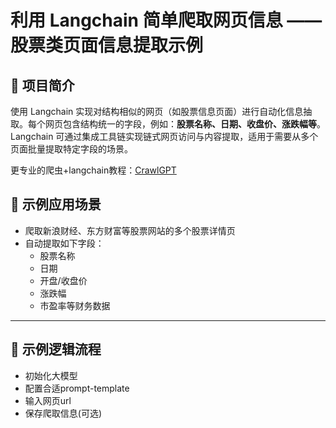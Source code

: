 # 利用 Langchain 简单爬取网页信息 —— 股票类页面信息提取示例

## 🧠 项目简介

使用 Langchain 实现对结构相似的网页（如股票信息页面）进行自动化信息抽取。每个网页包含结构统一的字段，例如：**股票名称、日期、收盘价、涨跌幅等**。Langchain 可通过集成工具链实现链式网页访问与内容提取，适用于需要从多个页面批量提取特定字段的场景。

更专业的爬虫+langchain教程：[CrawlGPT](https://github.com/gh18l/CrawlGPT)

## 📁 示例应用场景

- 爬取新浪财经、东方财富等股票网站的多个股票详情页
- 自动提取如下字段：
  - 股票名称
  - 日期
  - 开盘/收盘价
  - 涨跌幅
  - 市盈率等财务数据

---

## 🧱 示例逻辑流程
- 初始化大模型
- 配置合适prompt-template
- 输入网页url
- 保存爬取信息(可选)
